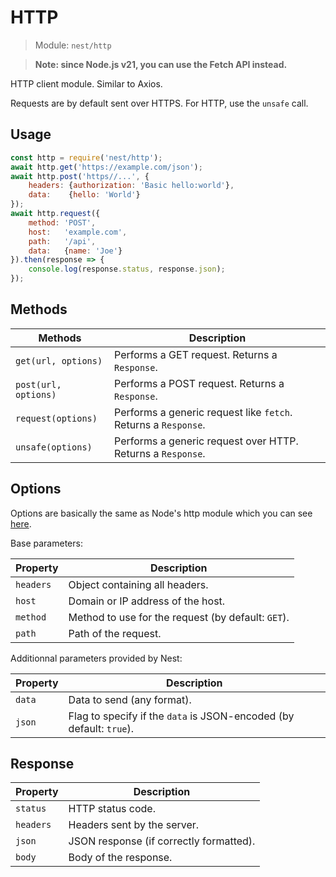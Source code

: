 # HTTP

> Module: `nest/http`

> **Note: since Node.js v21, you can use the Fetch API instead.**

HTTP client module. Similar to Axios.

Requests are by default sent over HTTPS. For HTTP, use the `unsafe` call.

## Usage

```js
const http = require('nest/http');
await http.get('https://example.com/json');
await http.post('https//...', {
	headers: {authorization: 'Basic hello:world'},
	data:    {hello: 'World'}
});
await http.request({
	method: 'POST',
	host:   'example.com',
	path:   '/api',
	data:   {name: 'Joe'}
}).then(response => {
	console.log(response.status, response.json);
});
```

## Methods

| Methods              | Description                                                    |
| -------------------- | -------------------------------------------------------------- |
| `get(url, options)`  | Performs a GET request. Returns a `Response`.                  |
| `post(url, options)` | Performs a POST request. Returns a `Response`.                 |
| `request(options)`   | Performs a generic request like `fetch`. Returns a `Response`. |
| `unsafe(options)`    | Performs a generic request over HTTP. Returns a `Response`.    |

## Options

Options are basically the same as Node's http module which you can see [here](https://nodejs.org/api/http.html#httprequestoptions-callback).

Base parameters:

| Property  | Description                                        |
| --------- | -------------------------------------------------- |
| `headers` | Object containing all headers.                     |
| `host`    | Domain or IP address of the host.                  |
| `method`  | Method to use for the request (by default: `GET`). |
| `path`    | Path of the request.                               |

Additionnal parameters provided by Nest:

| Property | Description                                                         |
| -------- | ------------------------------------------------------------------- |
| `data`   | Data to send (any format).                                          |
| `json`   | Flag to specify if the `data` is JSON-encoded (by default: `true`). |

## Response

| Property  | Description                             |
| --------- | --------------------------------------- |
| `status`  | HTTP status code.                       |
| `headers` | Headers sent by the server.             |
| `json`    | JSON response (if correctly formatted). |
| `body`    | Body of the response.                   |
